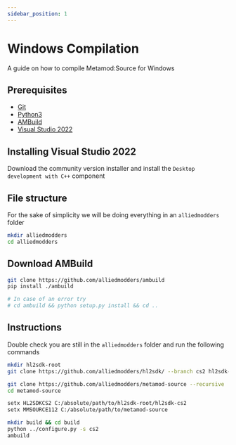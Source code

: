 ```yaml
---
sidebar_position: 1
---
```


# Windows Compilation

A guide on how to compile Metamod:Source for Windows

## Prerequisites
- [Git](https://git-scm.com/downloads)
- [Python3](https://www.python.org/downloads)
- [AMBuild](https://wiki.alliedmods.net/AMBuild)
- [Visual Studio 2022](https://visualstudio.microsoft.com/downloads/)

## Installing Visual Studio 2022

Download the community version installer and install the `Desktop development with C++` component

## File structure

For the sake of simplicity we will be doing everything in an `alliedmodders` folder

```bash
mkdir alliedmodders
cd alliedmodders
```

## Download AMBuild
```bash
git clone https://github.com/alliedmodders/ambuild
pip install ./ambuild

# In case of an error try
# cd ambuild && python setup.py install && cd ..
```

## Instructions

Double check you are still in the `alliedmodders` folder and run the following commands

```bash
mkdir hl2sdk-root
git clone https://github.com/alliedmodders/hl2sdk/ --branch cs2 hl2sdk-root/hl2sdk-cs2

git clone https://github.com/alliedmodders/metamod-source --recursive
cd metamod-source

setx HL2SDKCS2 C:/absolute/path/to/hl2sdk-root/hl2sdk-cs2
setx MMSOURCE112 C:/absolute/path/to/metamod-source

mkdir build && cd build
python ../configure.py -s cs2
ambuild
```